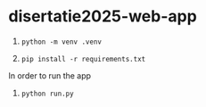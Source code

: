 # disertatie2025-web-app
1. ```
   python -m venv .venv
   ```
2. ```
   pip install -r requirements.txt
   ```

In order to run the app
1. ```
   python run.py
   ```
